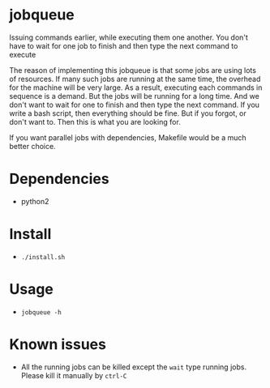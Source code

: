 # jobqueue
Issuing commands earlier, while executing them one another. You don't have to wait for one job to finish and then type the next command to execute

The reason of implementing this jobqueue is that some jobs are using lots of resources. If many such jobs are running at the same time, the overhead for the machine will be very large. As a result, executing each commands in sequence is a demand. But the jobs will be running for a long time. And we don't want to wait for one to finish and then type the next command. If you write a bash script, then everything should be fine. But if you forgot, or don't want to. Then this is what you are looking for.

If you want parallel jobs with dependencies, Makefile would be a much better choice.

# Dependencies

* python2

# Install

* `./install.sh`

# Usage

* `jobqueue -h`

# Known issues

* All the running jobs can be killed except the `wait` type running jobs. Please kill it manually by `ctrl-C`
